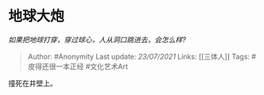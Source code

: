 # 地球大炮
*如果把地球打穿，穿过球心，人从洞口跳进去，会怎么样?*

> Author: #Anonymity
Last update: *23/07/2021* 
Links: [[三体人]]
Tags: #皮得还很一本正经 #文化艺术Art 

 
撞死在井壁上。



